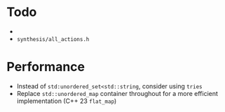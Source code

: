 # Todo
- 
- `synthesis/all_actions.h`

# Performance
- Instead of `std:unordered_set<std::string`, consider using `tries`
- Replace `std::unordered_map` container throughout for a more efficient implementation (C++ 23 `flat_map`)
